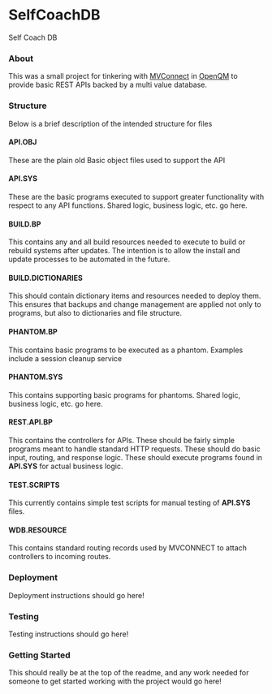 # SelfCoachDB
Self Coach DB

### About
This was a small project for tinkering with [MVConnect](https://docs.rocketsoftware.com/bundle/pdy1647626978888/page/jlw1647626979784.html) in [OpenQM](https://www.openqm.com/) to provide basic REST APIs backed by a multi value database.

### Structure
Below is a brief description of the intended structure for files

#### API.OBJ
These are the plain old Basic object files used to support the API 

#### API.SYS
These are the basic programs executed to support greater functionality with respect to any API functions. Shared logic, business logic, etc. go here.

#### BUILD.BP
This contains any and all build resources needed to execute to build or rebuild systems after updates. The intention is to allow the install and update processes
to be automated in the future.

#### BUILD.DICTIONARIES
This should contain dictionary items and resources needed to deploy them. This ensures that backups and change management are applied not only to programs, 
but also to dictionaries and file structure.

#### PHANTOM.BP
This contains basic programs to be executed as a phantom. Examples include a session cleanup service

#### PHANTOM.SYS
This contains supporting basic programs for phantoms. Shared logic, business logic, etc. go here.

#### REST.API.BP
This contains the controllers for APIs. These should be fairly simple programs meant to handle standard HTTP requests. These should do basic input, routing, and response logic.
These should execute programs found in **API.SYS** for actual business logic.

#### TEST.SCRIPTS
This currently contains simple test scripts for manual testing of **API.SYS** files.

#### WDB.RESOURCE
This contains standard routing records used by MVCONNECT to attach controllers to incoming routes.

### Deployment
Deployment instructions should go here!

### Testing
Testing instructions should go here!

### Getting Started
This should really be at the top of the readme, and any work needed for someone to get started working with the project would go here!
